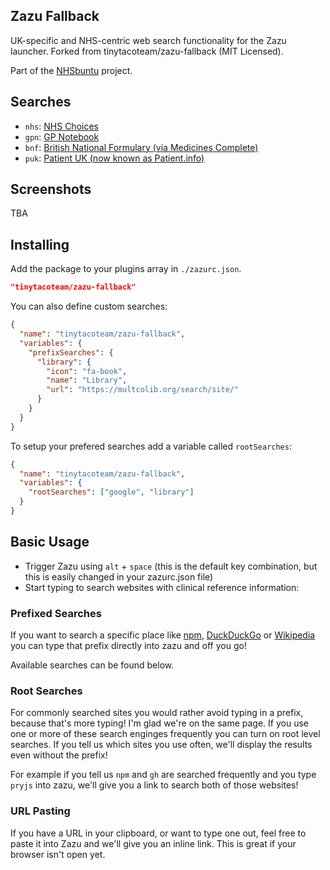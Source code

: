 ## Zazu Fallback

UK-specific and NHS-centric web search functionality for the Zazu launcher. Forked from tinytacoteam/zazu-fallback (MIT Licensed).

Part of the [NHSbuntu](nhsbuntu.openhealthhub.org) project.

## Searches

* `nhs`: [NHS Choices](https://www.nhs.uk/)
* `gpn`: [GP Notebook](https://www.gpnotebook.co.uk/)
* `bnf`: [British National Formulary (via Medicines Complete)](https://www.medicinescomplete.com/mc/bnf/current/)
* `puk`: [Patient UK (now known as Patient.info)](https://patient.info/)


## Screenshots

TBA

## Installing

Add the package to your plugins array in `./zazurc.json`.

~~~ json
"tinytacoteam/zazu-fallback"
~~~

You can also define custom searches:

~~~ json
{
  "name": "tinytacoteam/zazu-fallback",
  "variables": {
    "prefixSearches": {
      "library": {
        "icon": "fa-book",
        "name": "Library",
        "url": "https://multcolib.org/search/site/"
      }
    }
  }
}
~~~

To setup your prefered searches add a variable called `rootSearches`:

~~~ json
{
  "name": "tinytacoteam/zazu-fallback",
  "variables": {
    "rootSearches": ["google", "library"]
  }
}
~~~

## Basic Usage

* Trigger Zazu using `alt` + `space` (this is the default key combination, but this is easily changed in your zazurc.json file)
* Start typing to search websites with clinical reference information:

### Prefixed Searches

If you want to search a specific place like [npm](https://www.npmjs.com/),
[DuckDuckGo](https://duckduckgo.com/) or [Wikipedia](https://www.wikipedia.org/)
you can type that prefix directly into zazu and off you go!

Available searches can be found below.

### Root Searches

For commonly searched sites you would rather avoid typing in a prefix, because
that's more typing! I'm glad we're on the same page. If you use one or more of
these search enginges frequently you can turn on root level searches. If you
tell us which sites you use often, we'll display the results even without the
prefix!

For example if you tell us `npm` and `gh` are searched frequently and you type
`pryjs` into zazu, we'll give you a link to search both of those websites!

### URL Pasting

If you have a URL in your clipboard, or want to type one out, feel free to paste
it into Zazu and we'll give you an inline link. This is great if your browser
isn't open yet.
